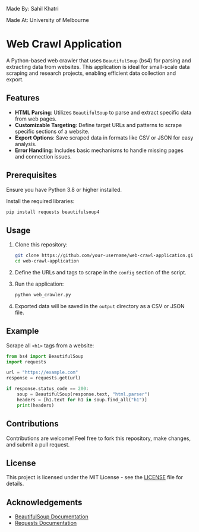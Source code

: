 Made By: Sahil Khatri

Made At: University of Melbourne

# Web Crawl Application

A Python-based web crawler that uses `BeautifulSoup` (bs4) for parsing and extracting data from websites. This application is ideal for small-scale data scraping and research projects, enabling efficient data collection and export.

## Features

- **HTML Parsing**: Utilizes `BeautifulSoup` to parse and extract specific data from web pages.
- **Customizable Targeting**: Define target URLs and patterns to scrape specific sections of a website.
- **Export Options**: Save scraped data in formats like CSV or JSON for easy analysis.
- **Error Handling**: Includes basic mechanisms to handle missing pages and connection issues.

## Prerequisites

Ensure you have Python 3.8 or higher installed.

Install the required libraries:

```bash
pip install requests beautifulsoup4
```

## Usage

1. Clone this repository:

   ```bash
   git clone https://github.com/your-username/web-crawl-application.git
   cd web-crawl-application
   ```

2. Define the URLs and tags to scrape in the `config` section of the script.

3. Run the application:

   ```bash
   python web_crawler.py
   ```

4. Exported data will be saved in the `output` directory as a CSV or JSON file.

## Example

Scrape all `<h1>` tags from a website:

```python
from bs4 import BeautifulSoup
import requests

url = "https://example.com"
response = requests.get(url)

if response.status_code == 200:
    soup = BeautifulSoup(response.text, "html.parser")
    headers = [h1.text for h1 in soup.find_all("h1")]
    print(headers)
```

## Contributions

Contributions are welcome! Feel free to fork this repository, make changes, and submit a pull request.

## License

This project is licensed under the MIT License - see the [LICENSE](LICENSE) file for details.

## Acknowledgements

- [BeautifulSoup Documentation](https://www.crummy.com/software/BeautifulSoup/bs4/doc/)
- [Requests Documentation](https://docs.python-requests.org/en/latest/)
